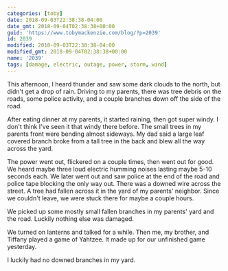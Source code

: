 ```yaml
---
categories: [toby]
date: 2018-09-03T22:38:38-04:00
date_gmt: 2018-09-04T02:38:38+00:00
guid: 'https://www.tobymackenzie.com/blog/?p=2039'
id: 2039
modified: 2018-09-03T22:38:38-04:00
modified_gmt: 2018-09-04T02:38:38+00:00
name: '2039'
tags: [damage, electric, outage, power, storm, wind]
---
```


This afternoon, I heard thunder and saw some dark clouds to the north, but didn't get a drop of rain.  Driving to my parents, there was tree debris on the roads, some police activity, and a couple branches down off the side of the road.

After eating dinner at my parents, it started raining, then got super windy.<!--more-->  I don't think I've seen it that windy there before.  The small trees in my parents front were bending almost sideways.  My dad said a large leaf covered branch broke from a tall tree in the back and blew all the way across the yard.

The power went out, flickered on a couple times, then went out for good.  We heard maybe three loud electric humming noises lasting maybe 5-10 seconds each.  We later went out and saw police at the end of the road and police tape blocking the only way out.  There was a downed wire across the street.  A tree had fallen across it in the yard of my parents' neighbor.  Since we couldn't leave, we were stuck there for maybe a couple hours.

We picked up some mostly small fallen branches in my parents' yard and the road.  Luckily nothing else was damaged.

We turned on lanterns and talked for a while.  Then me, my brother, and Tiffany played a game of Yahtzee.  It made up for our unfinished game yesterday.

I luckily had no downed branches in my yard.
